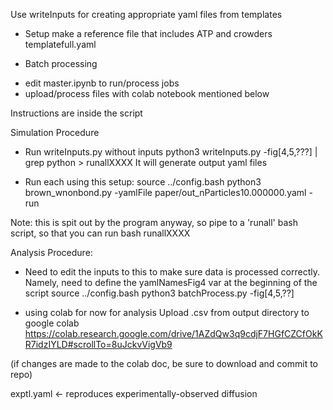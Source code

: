 Use writeInputs for creating appropriate yaml files from templates 

* Setup
make a reference file that includes ATP and crowders
 templatefull.yaml

* Batch processing 
- edit master.ipynb to run/process jobs
- upload/process files with colab notebook mentioned below 




Instructions are inside the script 

Simulation Procedure 
* Run writeInputs.py without inputs
 python3 writeInputs.py -fig[4,5,???] | grep python > runallXXXX
It will generate output yaml files

* Run each using this setup: 
 source ../config.bash
 python3 brown_wnonbond.py -yamlFile paper/out_nParticles10.000000.yaml -run

Note: this is spit out by the program anyway, so pipe to a 'runall' bash script, so that you can run
 bash runallXXXX

Analysis Procedure:
* Need to edit the inputs to this to make sure data is processed correctly. Namely, need to define the yamlNamesFig4 var at the beginning of the script
 source ../config.bash
 python3 batchProcess.py -fig[4,5,??]

* using colab for now for analysis
Upload <case>.csv from output directory to google colab
https://colab.research.google.com/drive/1AZdQw3q9cdjF7HGfCZCfOkKR7idzIYLD#scrollTo=8uJckvVigVb9

(if changes are made to the colab doc, be sure to download and commit to repo) 



exptl.yaml <- reproduces experimentally-observed diffusion
